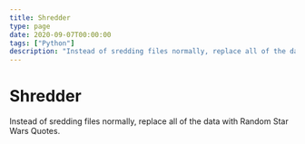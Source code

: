 ```yaml
---
title: Shredder
type: page
date: 2020-09-07T00:00:00
tags: ["Python"]
description: "Instead of sredding files normally, replace all of the data with Random Star Wars Quotes."
---
```


# Shredder

Instead of sredding files normally, replace all of the data with Random Star Wars Quotes.
